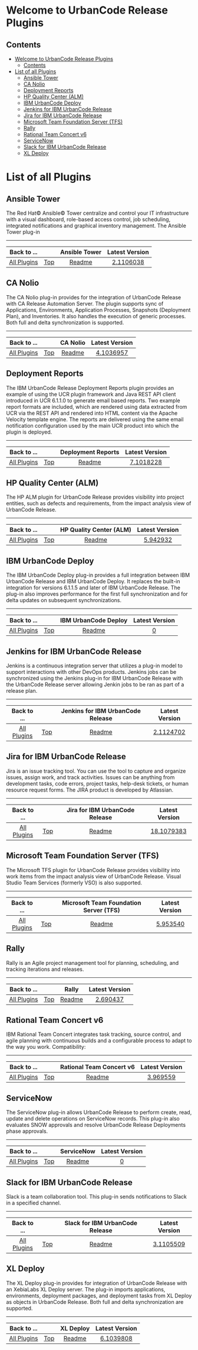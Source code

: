 
# Welcome to UrbanCode Release Plugins

## Contents

- [Welcome to UrbanCode Release Plugins](#welcome-to-urbancode-release-plugins)
	- [Contents](#contents)
- [List of all Plugins](#list-of-all-plugins)
	- [Ansible Tower](#ansible-tower)
	- [CA Nolio](#ca-nolio)
	- [Deployment Reports](#deployment-reports)
	- [HP Quality Center (ALM)](#hp-quality-center-alm)
	- [IBM UrbanCode Deploy](#ibm-urbancode-deploy)
	- [Jenkins for IBM UrbanCode Release](#jenkins-for-ibm-urbancode-release)
	- [Jira for IBM UrbanCode Release](#jira-for-ibm-urbancode-release)
	- [Microsoft Team Foundation Server (TFS)](#microsoft-team-foundation-server-tfs)
	- [Rally](#rally)
	- [Rational Team Concert v6](#rational-team-concert-v6)
	- [ServiceNow](#servicenow)
	- [Slack for IBM UrbanCode Release](#slack-for-ibm-urbancode-release)
	- [XL Deploy](#xl-deploy)

# List of all Plugins

## Ansible Tower

The Red Hat© Ansible© Tower centralize and control your IT infrastructure with a visual dashboard, role-based access  control, job scheduling, integrated notifications and graphical inventory management. The Ansible Tower plug-in

---

|Back to ...||Ansible Tower |Latest Version|
| :---: | :---: | :---: | :---: |
|[All Plugins](../index.md)|[Top](#contents)|[Readme](ucr-plugin-ansible/README.md)|[2.1106038](https://raw.githubusercontent.com/UrbanCode/IBM-UCR-PLUGINS/main/files/ucr-plugin-ansible/ucr-plugin-ansible-tower-2.1106038.zip)|

## CA Nolio

The CA Nolio plug-in provides for the integration of UrbanCode Release with CA Release Automation Server. The plugin  supports sync of Applications, Environments, Application Processes, Snapshots (Deployment Plan), and Inventories. It  also handles the execution of generic processes. Both full and delta synchronization is supported.

---

|Back to ...||CA Nolio |Latest Version|
| :---: | :---: | :---: | :---: |
|[All Plugins](../index.md)|[Top](#contents)|[Readme](ucr-plugin-nolio/README.md)|[4.1036957](https://raw.githubusercontent.com/UrbanCode/IBM-UCR-PLUGINS/main/files/ucr-plugin-nolio/ucr-plugin-nolio-4.1036957.zip)|

## Deployment Reports

The IBM UrbanCode Release Deployment Reports plugin provides an example of using the UCR plugin framework and Java REST  API client introduced in UCR 6.1.1.0 to generate email based reports. Two example report formats are included, which are  rendered using data extracted from UCR via the REST API and rendered into HTML content via the Apache Velocity template  engine. The reports are delivered using the same email notification configuration used by the main UCR product into  which the plugin is deployed.

---

|Back to ...||Deployment Reports |Latest Version|
| :---: | :---: | :---: | :---: |
|[All Plugins](../index.md)|[Top](#contents)|[Readme](DeployReport/README.md)|[7.1018228](https://raw.githubusercontent.com/UrbanCode/IBM-UCR-PLUGINS/main/files/DeployReport/ucr-plugin-deployment-reports-7.1018228.zip)|

## HP Quality Center (ALM)

The HP ALM plugin for UrbanCode Release provides visibility into project entities, such as defects and requirements,  from the impact analysis view of UrbanCode Release.

---

|Back to ...||HP Quality Center (ALM) |Latest Version|
| :---: | :---: | :---: | :---: |
|[All Plugins](../index.md)|[Top](#contents)|[Readme](ucr-plugin-hp-alm/README.md)|[5.942932](https://raw.githubusercontent.com/UrbanCode/IBM-UCR-PLUGINS/main/files/ucr-plugin-hp-alm/HP-ALM-5.942932.zip)|

## IBM UrbanCode Deploy

The IBM UrbanCode Deploy plug-in provides a full integration between IBM UrbanCode Release and IBM UrbanCode Deploy. It  replaces the built-in integration for versions 6.1.1.5 and later of IBM UrbanCode Release. The plug-in also improves  performance for the first full synchronization and for delta updates on subsequent synchronizations.

---

|Back to ...||IBM UrbanCode Deploy |Latest Version|
| :---: | :---: | :---: | :---: |
|[All Plugins](../index.md)|[Top](#contents)|[Readme](ibm-urbancode-deploy/README.md)|[0]()|

## Jenkins for IBM UrbanCode Release

Jenkins is a continuous integration server that utilizes a plug-in model to support interactions with other DevOps  products. Jenkins jobs can be synchronized using the Jenkins plug-in for IBM UrbanCode Release with the UrbanCode  Release server allowing Jenkin jobs to be ran as part of a release plan.

---

|Back to ...||Jenkins for IBM UrbanCode Release |Latest Version|
| :---: | :---: | :---: | :---: |
|[All Plugins](../index.md)|[Top](#contents)|[Readme](ucr-jenkins-ci/README.md)|[2.1124702](https://raw.githubusercontent.com/UrbanCode/IBM-UCR-PLUGINS/main/files/ucr-jenkins-ci/plugins-ucr-jenkins-ci-2.1124702.zip)|

## Jira for IBM UrbanCode Release

Jira is an issue tracking tool. You can use the tool to capture and organize issues, assign work, and track activities.  Issues can be anything from development tasks, code errors, project tasks, help-desk tickets, or human resource request  forms. The JIRA product is developed by Atlassian.

---

|Back to ...||Jira for IBM UrbanCode Release |Latest Version|
| :---: | :---: | :---: | :---: |
|[All Plugins](../index.md)|[Top](#contents)|[Readme](ucr-plugin-jira/README.md)|[18.1079383](https://raw.githubusercontent.com/UrbanCode/IBM-UCR-PLUGINS/main/files/ucr-plugin-jira/ucr-plugin-jira-18.1079383.zip)|

## Microsoft Team Foundation Server (TFS)

The Microsoft TFS plugin for UrbanCode Release provides visibility into work items from the impact analysis view of  UrbanCode Release. Visual Studio Team Services (formerly VSO) is also supported.

---

|Back to ...||Microsoft Team Foundation Server (TFS) |Latest Version|
| :---: | :---: | :---: | :---: |
|[All Plugins](../index.md)|[Top](#contents)|[Readme](ucr-plugin-tfs/README.md)|[5.953540](https://raw.githubusercontent.com/UrbanCode/IBM-UCR-PLUGINS/main/files/ucr-plugin-tfs/ucr-plugin-tfs-5.953540.zip)|

## Rally

Rally is an Agile project management tool for planning, scheduling, and tracking iterations and releases.

---

|Back to ...||Rally |Latest Version|
| :---: | :---: | :---: | :---: |
|[All Plugins](../index.md)|[Top](#contents)|[Readme](Rally/README.md)|[2.690437](https://raw.githubusercontent.com/UrbanCode/IBM-UCR-PLUGINS/main/files/Rally/ucr-plugin-rally-2.690437.zip)|

## Rational Team Concert v6

IBM Rational Team Concert integrates task tracking, source control, and agile planning with continuous builds and a  configurable process to adapt to the way you work. Compatibility:

---

|Back to ...||Rational Team Concert v6 |Latest Version|
| :---: | :---: | :---: | :---: |
|[All Plugins](../index.md)|[Top](#contents)|[Readme](RTC/README.md)|[3.969559](https://raw.githubusercontent.com/UrbanCode/IBM-UCR-PLUGINS/main/files/RTC/ucr-plugin-rtc-3.969559.zip)|

## ServiceNow

The ServiceNow plug-in allows UrbanCode Release to perform create, read, update and delete operations on ServiceNow  records. This plug-in also evaluates SNOW approvals and resolve UrbanCode Release Deployments phase approvals.

---

|Back to ...||ServiceNow |Latest Version|
| :---: | :---: | :---: | :---: |
|[All Plugins](../index.md)|[Top](#contents)|[Readme](servicenow-4/README.md)|[0]()|

## Slack for IBM UrbanCode Release

Slack is a team collaboration tool. This plug-in sends notifications to Slack in a specified channel.

---

|Back to ...||Slack for IBM UrbanCode Release |Latest Version|
| :---: | :---: | :---: | :---: |
|[All Plugins](../index.md)|[Top](#contents)|[Readme](ucr-plugin-slack/README.md)|[3.1105509](https://raw.githubusercontent.com/UrbanCode/IBM-UCR-PLUGINS/main/files/ucr-plugin-slack/ucr-plugin-slack-3.1105509.zip)|

## XL Deploy

The XL Deploy plug-in provides for integration of UrbanCode Release with an XebiaLabs XL Deploy server. The plug-in  imports applications, environments, deployment packages, and deployment tasks from XL Deploy as objects in UrbanCode  Release. Both full and delta synchronization are supported.

---

|Back to ...||XL Deploy |Latest Version|
| :---: | :---: | :---: | :---: |
|[All Plugins](../index.md)|[Top](#contents)|[Readme](ucr-xl-deploy/README.md)|[6.1039808](https://raw.githubusercontent.com/UrbanCode/IBM-UCR-PLUGINS/main/files/ucr-xl-deploy/plugins-ucr-xl-deploy-6.1039808.zip)|
